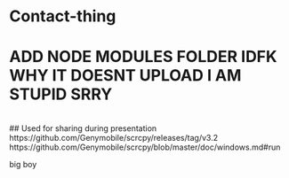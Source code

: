 # Contact-thing
# ADD NODE MODULES FOLDER IDFK WHY IT DOESNT UPLOAD I AM STUPID SRRY
<br/>
## Used for sharing during presentation
https://github.com/Genymobile/scrcpy/releases/tag/v3.2
<br/>
https://github.com/Genymobile/scrcpy/blob/master/doc/windows.md#run


<br/>

big boy





